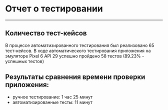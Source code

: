 # Отчет о тестировании

---

## Количество тест-кейсов

В процессе автоматизированного тестирования был реализовано 65 тест-кейсов.
В ходе автоматического тестирования приложения на эмуляторе Pixel 6 API 29
успешно пройдено 58 тестов (89.23% - успешных тестов)


## Результаты сравнения времени проверки приложения:

- ручное тестирование: 1 час 25 минут
- автоматизированные тесты: 11 минут